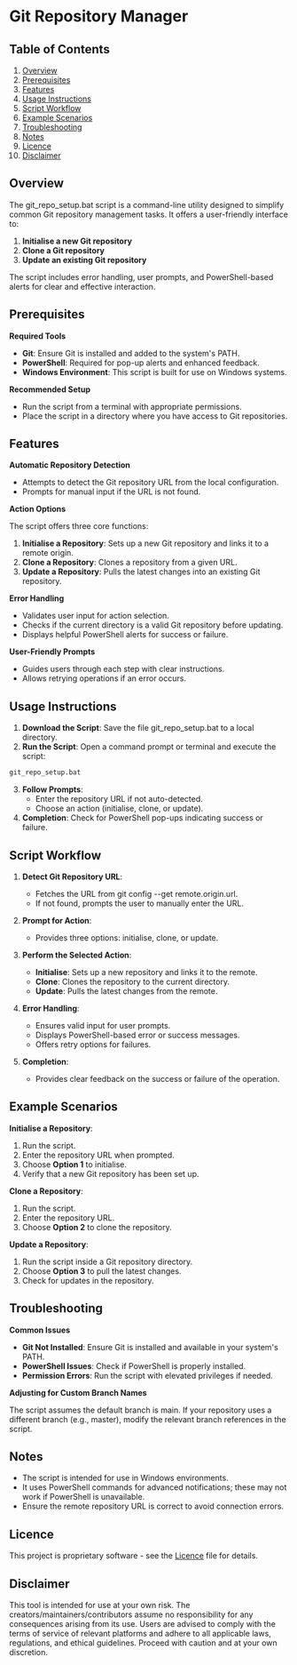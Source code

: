 # Git Repository Manager

## Table of Contents
1. [Overview](#overview)  
2. [Prerequisites](#prerequisites)    
3. [Features](#features)  
4. [Usage Instructions](#usage-instructions)  
5. [Script Workflow](#script-workflow)  
6. [Example Scenarios](#example-scenarios)   
7. [Troubleshooting](#troubleshooting)   
8. [Notes](#notes)  
9. [Licence](#licence)  
10. [Disclaimer](#disclaimer)

## Overview
The git_repo_setup.bat script is a command-line utility designed to simplify common Git repository management tasks. It offers a user-friendly interface to:
1. **Initialise a new Git repository**
2. **Clone a Git repository**
3. **Update an existing Git repository**

The script includes error handling, user prompts, and PowerShell-based alerts for clear and effective interaction.

## Prerequisites
**Required Tools**
- **Git**: Ensure Git is installed and added to the system's PATH.
- **PowerShell**: Required for pop-up alerts and enhanced feedback.
- **Windows Environment**: This script is built for use on Windows systems.

**Recommended Setup**
- Run the script from a terminal with appropriate permissions.
- Place the script in a directory where you have access to Git repositories.

## Features
**Automatic Repository Detection**
- Attempts to detect the Git repository URL from the local configuration.
- Prompts for manual input if the URL is not found.
  
**Action Options**

The script offers three core functions:
1. **Initialise a Repository**: Sets up a new Git repository and links it to a remote origin.
2. **Clone a Repository**: Clones a repository from a given URL.
3. **Update a Repository**: Pulls the latest changes into an existing Git repository.
   
**Error Handling**
- Validates user input for action selection.
- Checks if the current directory is a valid Git repository before updating.
- Displays helpful PowerShell alerts for success or failure.
  
**User-Friendly Prompts**
- Guides users through each step with clear instructions.
- Allows retrying operations if an error occurs.
  
## Usage Instructions
1. **Download the Script**: Save the file git_repo_setup.bat to a local directory.
2. **Run the Script**: Open a command prompt or terminal and execute the script:
  ```bash
  git_repo_setup.bat
  ```
3. **Follow Prompts**:
    - Enter the repository URL if not auto-detected.
    - Choose an action (initialise, clone, or update).
4. **Completion**: Check for PowerShell pop-ups indicating success or failure.

## Script Workflow
1. **Detect Git Repository URL**:
    - Fetches the URL from git config --get remote.origin.url.
    - If not found, prompts the user to manually enter the URL.

2. **Prompt for Action**:
    - Provides three options: initialise, clone, or update.

3. **Perform the Selected Action**:
    - **Initialise**: Sets up a new repository and links it to the remote.
    - **Clone**: Clones the repository to the current directory.
    - **Update**: Pulls the latest changes from the remote.

4. **Error Handling**:
    - Ensures valid input for user prompts.
    - Displays PowerShell-based error or success messages.
    - Offers retry options for failures.

5. **Completion**:
    - Provides clear feedback on the success or failure of the operation.

## Example Scenarios
**Initialise a Repository**:
1. Run the script.
2. Enter the repository URL when prompted.
3. Choose **Option 1** to initialise.
4. Verify that a new Git repository has been set up.
   
**Clone a Repository**:
1. Run the script.
2. Enter the repository URL.
3. Choose **Option 2** to clone the repository.
   
**Update a Repository**:
1. Run the script inside a Git repository directory.
2. Choose **Option 3** to pull the latest changes.
3. Check for updates in the repository.

## Troubleshooting
**Common Issues**
- **Git Not Installed**: Ensure Git is installed and available in your system's PATH.
- **PowerShell Issues**: Check if PowerShell is properly installed.
- **Permission Errors**: Run the script with elevated privileges if needed.
  
**Adjusting for Custom Branch Names**

The script assumes the default branch is main. If your repository uses a different branch (e.g., master), modify the relevant branch references in the script.

## Notes
- The script is intended for use in Windows environments.
- It uses PowerShell commands for advanced notifications; these may not work if PowerShell is unavailable.
- Ensure the remote repository URL is correct to avoid connection errors.

## Licence
This project is proprietary software - see the [Licence](https://github.com/ReeceKrisnata/Git-Repository-Manager/tree/main?tab=License-1-ov-file) file for details.

## Disclaimer
This tool is intended for use at your own risk. The creators/maintainers/contributors assume no responsibility for any consequences arising from its use. Users are advised to comply with the terms of service of relevant platforms and adhere to all applicable laws, regulations, and ethical guidelines. Proceed with caution and at your own discretion.
